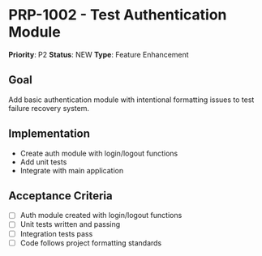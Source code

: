 # PRP-1002 - Test Authentication Module

**Priority**: P2
**Status**: NEW
**Type**: Feature Enhancement

## Goal
Add basic authentication module with intentional formatting issues to test failure recovery system.

## Implementation
- Create auth module with login/logout functions
- Add unit tests
- Integrate with main application

## Acceptance Criteria
- [ ] Auth module created with login/logout functions
- [ ] Unit tests written and passing
- [ ] Integration tests pass
- [ ] Code follows project formatting standards